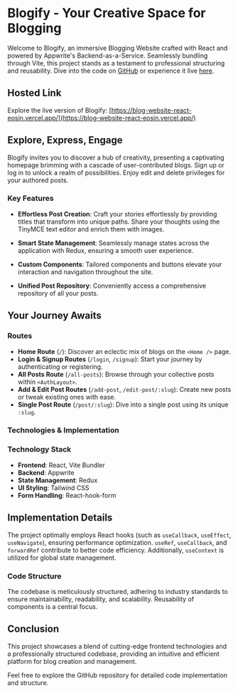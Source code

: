 # Blogify - Your Creative Space for Blogging

Welcome to Blogify, an immersive Blogging Website crafted with React and powered by Appwrite's Backend-as-a-Service. Seamlessly bundling through Vite, this project stands as a testament to professional structuring and reusability. Dive into the code on [GitHub](https://github.com/mainak4ever/Blog-Website-React) or experience it live [here](https://blog-website-react-eosin.vercel.app/).

## Hosted Link

Explore the live version of Blogify: [https://blog-website-react-eosin.vercel.app/](https://blog-website-react-eosin.vercel.app/)

## Explore, Express, Engage

Blogify invites you to discover a hub of creativity, presenting a captivating homepage brimming with a cascade of user-contributed blogs. Sign up or log in to unlock a realm of possibilities. Enjoy edit and delete privileges for your authored posts.

### Key Features

- **Effortless Post Creation**: Craft your stories effortlessly by providing titles that transform into unique paths. Share your thoughts using the TinyMCE text editor and enrich them with images.

- **Smart State Management**: Seamlessly manage states across the application with Redux, ensuring a smooth user experience.

- **Custom Components**: Tailored components and buttons elevate your interaction and navigation throughout the site.

- **Unified Post Repository**: Conveniently access a comprehensive repository of all your posts.

## Your Journey Awaits

### Routes

- **Home Route** (`/`): Discover an eclectic mix of blogs on the `<Home />` page.
- **Login & Signup Routes** (`/login`, `/signup`): Start your journey by authenticating or registering.
- **All Posts Route** (`/all-posts`): Browse through your collective posts within `<AuthLayout>`.
- **Add & Edit Post Routes** (`/add-post`, `/edit-post/:slug`): Create new posts or tweak existing ones with ease.
- **Single Post Route** (`/post/:slug`): Dive into a single post using its unique `:slug`.

### Technologies & Implementation

### Technology Stack

- **Frontend**: React, Vite Bundler
- **Backend**: Appwrite
- **State Management**: Redux
- **UI Styling**: Tailwind CSS
- **Form Handling**: React-hook-form

## Implementation Details

The project optimally employs React hooks (such as `useCallback`, `useEffect`, `useNavigate`), ensuring performance optimization. `useRef`, `useCallback`, and `forwardRef` contribute to better code efficiency. Additionally, `useContext` is utilized for global state management.

### Code Structure

The codebase is meticulously structured, adhering to industry standards to ensure maintainability, readability, and scalability. Reusability of components is a central focus.

## Conclusion

This project showcases a blend of cutting-edge frontend technologies and a professionally structured codebase, providing an intuitive and efficient platform for blog creation and management.

Feel free to explore the GitHub repository for detailed code implementation and structure.
